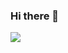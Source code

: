 ### Hi there 👋

<!--
**nayoon-kim/nayoon-kim** is a ✨ _special_ ✨ repository because its `README.md` (this file) appears on your GitHub profile.

Here are some ideas to get you started:

- 🔭 I’m currently working on ...
- 🌱 I’m currently learning ...
- 👯 I’m looking to collaborate on ...
- 🤔 I’m looking for help with ...
- 💬 Ask me about ...
- 📫 How to reach me: ...
- 😄 Pronouns: ...
- ⚡ Fun fact: ...
-->

<a href="[연결할 링크]" target="_blank"><img src="https://img.shields.io/badge/SpringBoot-#6DB33F?style=flat-square&logo=[브랜드 이름]&logoColor=white"/></a>
